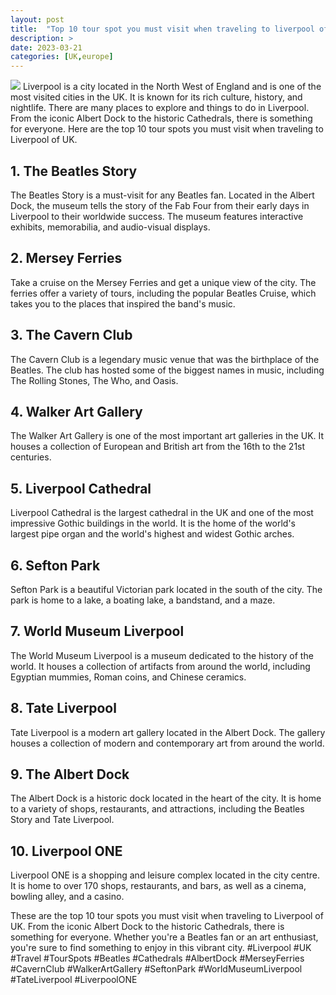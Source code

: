 ```yaml
---
layout: post
title:  "Top 10 tour spot you must visit when traveling to liverpool of UK"
description: >
date: 2023-03-21
categories: [UK,europe]
---
```

<img src="https://source.unsplash.com/1600x900/?liverpool,uk,travel">
Liverpool is a city located in the North West of England and is one of the most visited cities in the UK. It is known for its rich culture, history, and nightlife. There are many places to explore and things to do in Liverpool. From the iconic Albert Dock to the historic Cathedrals, there is something for everyone. Here are the top 10 tour spots you must visit when traveling to Liverpool of UK.

## 1. The Beatles Story
The Beatles Story is a must-visit for any Beatles fan. Located in the Albert Dock, the museum tells the story of the Fab Four from their early days in Liverpool to their worldwide success. The museum features interactive exhibits, memorabilia, and audio-visual displays.

## 2. Mersey Ferries
Take a cruise on the Mersey Ferries and get a unique view of the city. The ferries offer a variety of tours, including the popular Beatles Cruise, which takes you to the places that inspired the band's music.

## 3. The Cavern Club
The Cavern Club is a legendary music venue that was the birthplace of the Beatles. The club has hosted some of the biggest names in music, including The Rolling Stones, The Who, and Oasis.

## 4. Walker Art Gallery
The Walker Art Gallery is one of the most important art galleries in the UK. It houses a collection of European and British art from the 16th to the 21st centuries.

## 5. Liverpool Cathedral
Liverpool Cathedral is the largest cathedral in the UK and one of the most impressive Gothic buildings in the world. It is the home of the world's largest pipe organ and the world's highest and widest Gothic arches.

## 6. Sefton Park
Sefton Park is a beautiful Victorian park located in the south of the city. The park is home to a lake, a boating lake, a bandstand, and a maze.

## 7. World Museum Liverpool
The World Museum Liverpool is a museum dedicated to the history of the world. It houses a collection of artifacts from around the world, including Egyptian mummies, Roman coins, and Chinese ceramics.

## 8. Tate Liverpool
Tate Liverpool is a modern art gallery located in the Albert Dock. The gallery houses a collection of modern and contemporary art from around the world.

## 9. The Albert Dock
The Albert Dock is a historic dock located in the heart of the city. It is home to a variety of shops, restaurants, and attractions, including the Beatles Story and Tate Liverpool.

## 10. Liverpool ONE
Liverpool ONE is a shopping and leisure complex located in the city centre. It is home to over 170 shops, restaurants, and bars, as well as a cinema, bowling alley, and a casino.

These are the top 10 tour spots you must visit when traveling to Liverpool of UK. From the iconic Albert Dock to the historic Cathedrals, there is something for everyone. Whether you're a Beatles fan or an art enthusiast, you're sure to find something to enjoy in this vibrant city. #Liverpool #UK #Travel #TourSpots #Beatles #Cathedrals #AlbertDock #MerseyFerries #CavernClub #WalkerArtGallery #SeftonPark #WorldMuseumLiverpool #TateLiverpool #LiverpoolONE